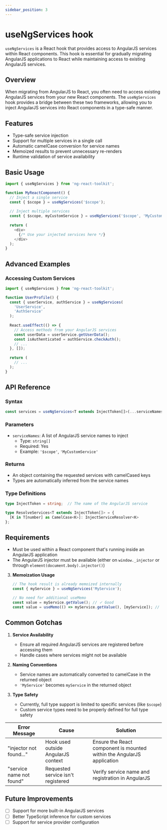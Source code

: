 ```yaml
---
sidebar_position: 3
---
```

# useNgServices hook

`useNgServices` is a React hook that provides access to AngularJS services within React components. This hook is essential for gradually migrating AngularJS applications to React while maintaining access to existing AngularJS services.

## Overview

When migrating from AngularJS to React, you often need to access existing AngularJS services from your new React components. The `useNgServices` hook provides a bridge between these two frameworks, allowing you to inject AngularJS services into React components in a type-safe manner.

## Features

- Type-safe service injection
- Support for multiple services in a single call
- Automatic camelCase conversion for service names
- Memoized results to prevent unnecessary re-renders
- Runtime validation of service availability

## Basic Usage

```typescript
import { useNgServices } from 'ng-react-toolkit';

function MyReactComponent() {
  // Inject a single service
  const { $scope } = useNgServices('$scope');
  
  // Inject multiple services
  const { $scope, myCustomService } = useNgServices('$scope', 'MyCustomService');
  
  return (
    <div>
      {/* Use your injected services here */}
    </div>
  );
}
```

## Advanced Examples

### Accessing Custom Services

```typescript
import { useNgServices } from 'ng-react-toolkit';

function UserProfile() {
  const { userService, authService } = useNgServices(
    'UserService',
    'AuthService'
  );
  
  React.useEffect(() => {
    // Access methods from your AngularJS services
    const userData = userService.getUserData();
    const isAuthenticated = authService.checkAuth();
    // ...
  }, []);
  
  return (
    // ...
  );
}
```

## API Reference

### Syntax

```typescript
const services = useNgServices<T extends InjectToken[]>(...serviceNames: T): ResolveServices<T>
```

### Parameters

- `serviceNames`: A list of AngularJS service names to inject
  - Type: `string[]`
  - Required: Yes
  - Example: `'$scope'`, `'MyCustomService'`

### Returns

- An object containing the requested services with camelCased keys
- Types are automatically inferred from the service names

### Type Definitions

```typescript
type InjectToken = string;  // The name of the AngularJS service

type ResolveServices<T extends InjectToken[]> = {
  [K in T[number] as CamelCase<K>]: InjectServiceResolver<K>
};
```

## Requirements

- Must be used within a React component that's running inside an AngularJS application
- The AngularJS injector must be available (either on `window._injector` or through `element(document.body).injector()`)


3. **Memoization Usage**
   ```typescript
   // The hook result is already memoized internally
   const { myService } = useNgServices('MyService');
   
   // No need for additional useMemo
   const value = myService.getValue(); // ✓ Good
   const value = useMemo(() => myService.getValue(), [myService]); // ✗ Unnecessary
   ```

## Common Gotchas

1. **Service Availability**
   - Ensure all required AngularJS services are registered before accessing them
   - Handle cases where services might not be available

2. **Naming Conventions**
   - Service names are automatically converted to camelCase in the returned object
   - `'MyService'` becomes `myService` in the returned object

3. **Type Safety**
   - Currently, full type support is limited to specific services (like `$scope`)
   - Custom service types need to be properly defined for full type safety

| Error Message | Cause | Solution |
|--------------|-------|----------|
| "injector not found..." | Hook used outside AngularJS context | Ensure the React component is mounted within the AngularJS application |
| "service name not found" | Requested service isn't registered | Verify service name and registration in AngularJS |

## Future Improvements

- [ ] Support for more built-in AngularJS services
- [ ] Better TypeScript inference for custom services
- [ ] Support for service provider configuration